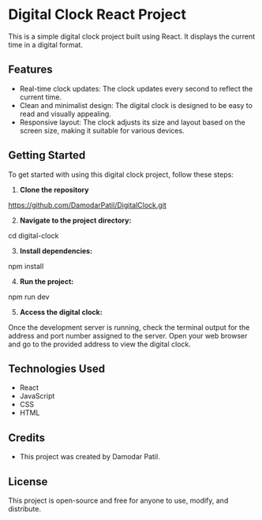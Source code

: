 # Digital Clock React Project

This is a simple digital clock project built using React. It displays the current time in a digital format.

## Features

- Real-time clock updates: The clock updates every second to reflect the current time.
- Clean and minimalist design: The digital clock is designed to be easy to read and visually appealing.
- Responsive layout: The clock adjusts its size and layout based on the screen size, making it suitable for various devices.

## Getting Started

To get started with using this digital clock project, follow these steps:

1. **Clone the repository**

  https://github.com/DamodarPatil/DigitalClock.git

2. **Navigate to the project directory:**

  cd digital-clock

3. **Install dependencies:**

  npm install

4. **Run the project:**

  npm run dev

5. **Access the digital clock:**

Once the development server is running, check the terminal output for the address and port number assigned to the server. Open your web browser and go to the provided address to view the digital clock.

## Technologies Used

- React
- JavaScript
- CSS
- HTML

## Credits

- This project was created by Damodar Patil.

## License

This project is open-source and free for anyone to use, modify, and distribute.

